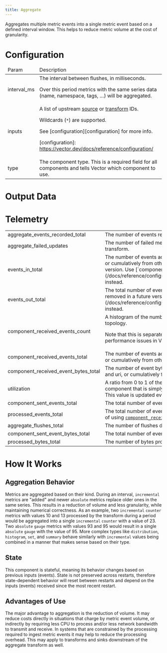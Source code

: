```yaml
---
title: Aggregate
---
```

Aggregates multiple metric events into a single metric event based
on a defined interval window. This helps to reduce metric volume at
the cost of granularity.

# Configuration
<table><thead><tr><td>Param</td><td>Description</td></tr></thead><tbody><tr><td>interval_ms</td><td>The interval between flushes, in milliseconds.

Over this period metrics with the same series data (name, namespace, tags, …) will be aggregated.</td></tr><tr><td>inputs</td><td>A list of upstream [source][sources] or [transform][transforms] IDs.

Wildcards (`*`) are supported.

See [configuration][configuration] for more info.

[sources]: https://vector.dev/docs/reference/configuration/sources/
[transforms]: https://vector.dev/docs/reference/configuration/transforms/
[configuration]: https://vector.dev/docs/reference/configuration/</td></tr><tr><td>type</td><td>The component type. This is a required field for all components and tells Vector which component to use.</td></tr></tbody></table>

# Output Data

# Telemetry
<table></tbody><tr><td>aggregate_events_recorded_total</td><td>The number of events recorded by the aggregate transform.</td></tr><tr><td>aggregate_failed_updates</td><td>The number of failed metric updates, `incremental` adds, encountered by the aggregate transform.</td></tr><tr><td>events_in_total</td><td>The number of events accepted by this component either from tagged
origins like file and uri, or cumulatively from other origins.
This metric is deprecated and will be removed in a future version.
Use [`component_received_events_total`](/docs/reference/configuration/sources/internal_metrics/#component_received_events_total) instead.</td></tr><tr><td>events_out_total</td><td>The total number of events emitted by this component.
This metric is deprecated and will be removed in a future version.
Use [`component_sent_events_total`](/docs/reference/configuration/sources/internal_metrics/#component_sent_events_total) instead.</td></tr><tr><td>component_received_events_count</td><td>A histogram of the number of events passed in each internal batch in Vector's internal topology.

Note that this is separate than sink-level batching. It is mostly useful for low level debugging
performance issues in Vector due to small internal batches.</td></tr><tr><td>component_received_events_total</td><td>The number of events accepted by this component either from tagged
origins like file and uri, or cumulatively from other origins.</td></tr><tr><td>component_received_event_bytes_total</td><td>The number of event bytes accepted by this component either from
tagged origins like file and uri, or cumulatively from other origins.</td></tr><tr><td>utilization</td><td>A ratio from 0 to 1 of the load on a component. A value of 0 would indicate a completely idle component that is simply waiting for input. A value of 1 would indicate a that is never idle. This value is updated every 5 seconds.</td></tr><tr><td>component_sent_events_total</td><td>The total number of events emitted by this component.</td></tr><tr><td>processed_events_total</td><td>The total number of events processed by this component.
This metric is deprecated in place of using
[`component_received_events_total`](/docs/reference/configuration/sources/internal_metrics/#component_received_events_total) and
[`component_sent_events_total`](/docs/reference/configuration/sources/internal_metrics/#component_sent_events_total) metrics.</td></tr><tr><td>aggregate_flushes_total</td><td>The number of flushes done by the aggregate transform.</td></tr><tr><td>component_sent_event_bytes_total</td><td>The total number of event bytes emitted by this component.</td></tr><tr><td>processed_bytes_total</td><td>The number of bytes processed by the component.</td></tr></tbody></table>

# How It Works
## Aggregation Behavior
Metrics are aggregated based on their kind. During an interval, `incremental` metrics
are "added" and newer `absolute` metrics replace older ones in the same series. This results in a reduction
of volume and less granularity, while maintaining numerical correctness. As an example, two
`incremental` `counter` metrics with values 10 and 13 processed by the transform during a period would be
aggregated into a single `incremental` `counter` with a value of 23. Two `absolute` `gauge` metrics with
values 93 and 95 would result in a single `absolute` `gauge` with the value of 95. More complex
types like `distribution`, `histogram`, `set`, and `summary` behave similarly with `incremental`
values being combined in a manner that makes sense based on their type.

## State
This component is stateful, meaning its behavior changes based on previous inputs (events).
State is not preserved across restarts, therefore state-dependent behavior will reset between
restarts and depend on the inputs (events) received since the most recent restart.

## Advantages of Use
The major advantage to aggregation is the reduction of volume. It may reduce costs
directly in situations that charge by metric event volume, or indirectly by requiring less CPU to
process and/or less network bandwidth to transmit and receive. In systems that are constrained by
the processing required to ingest metric events it may help to reduce the processing overhead. This
may apply to transforms and sinks downstream of the aggregate transform as well.


